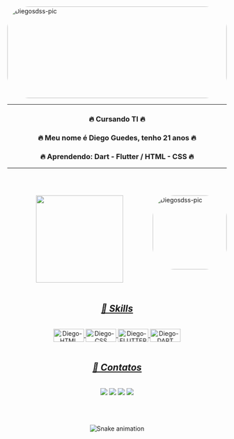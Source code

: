   <div class="container-fluid">
  <img align="center" alt="Diegosdss-pic" height="210" width="100%"  style="border-radius:50px;" src="https://media.giphy.com/media/yT7us48nOugGaki9xR/giphy.gif">
 </div> 
    
<body>
<hr size="50">
 <p><h3 align="center"> 🔥 Cursando TI 🔥 </h3></p>
 <p><h3 align="center"> 🔥 Meu nome é Diego Guedes, tenho 21 anos 🔥</h3> </p>
 <p><h3 align="center"> 🔥 Aprendendo:
                     Dart - Flutter /
                     HTML - CSS  🔥</h3></p>  
 <hr size="50">
 
  <br><br>
 <!-- IMAGEM direita -->
  <div class="container-fluid">
  <img align="right" alt="Diegosdss-pic" height="170" style="border-radius:50px;" src="https://media.giphy.com/media/eSwGh3YK54JKU/giphy.gif">
  
  <!-- TELINHA DOS GRÁFICOS-->
 <div align="center">
  <a href="https://github.com/Diegosdss">
  <img height="200em" src="https://github-readme-stats.vercel.app/api?username=Diegosdss&show_icons=true&theme=Dark&include_all_commits=true&count_private=true"/>
   </div
    <br></br>
   
  <div> 
     <i><h2 align="center">🚀 Skills</h2></i>
  <div align="center" style="display: inline_block"><br>
  <img align="center" alt="Diego-HTML" height="30" width="70" src="https://img.shields.io/badge/HTML5-E34F26?style=for-the-badge&logo=html5&logoColor=white">
  <img align="center" alt="Diego-CSS" height="30" width="70" src="https://img.shields.io/badge/CSS3-1572B6?style=for-the-badge&logo=css3&logoColor=white">
  <img align="center" alt="Diego-FLUTTER" height="30" width="70" src="https://img.shields.io/badge/Flutter-02569B?style=for-the-badge&logo=flutter&logoColor=white">
  <img align="center" alt="Diego-DART" height="30" width="70" src="https://img.shields.io/badge/Dart-0175C2?style=for-the-badge&logo=dart&logoColor=white"   
       
  </div>
  <br></br>
  
  <i><h2 align="center">🌊 Contatos</h2></i>
  <div style="display: inline_block"><br>
  
  <!-- SIMBOLOS DOS CONTATOS -->
  <div align="center">
  <a href="https://www.youtube.com/channel/UCFU5V3Bebcfc890pulWmHTQ" target="_blank"><img src="https://img.shields.io/badge/YouTube-FF0000?style=for-the-badge&logo=youtube&logoColor=white" target="_blank"></a>
  <a href="https://www.instagram.com/diego.guedes1" target="_blank"><img src="https://img.shields.io/badge/-Instagram-%23E4405F?style=for-the-badge&logo=instagram&logoColor=white" target="_blank"></a>
 	<a href="https://www.twitch.tv/iGhTsz" target="_blank"><img src="https://img.shields.io/badge/Twitch-9146FF?style=for-the-badge&logo=twitch&logoColor=white" target="_blank"></a>
 <a href="https://discord.gg/HZ4khmpp" target="_blank"><img src="https://img.shields.io/badge/Discord-7289DA?style=for-the-badge&logo=discord&logoColor=white" target="_blank"></a>
  </div>
  
 <br>
      
  </div> 
  </body>
    <br><br>
  
  ![Snake animation](https://github.com/Diegosdss/Diegosdss/blob/output/github-contribution-grid-snake.svg)
  </div>   
